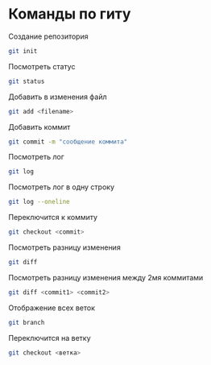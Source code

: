 # Команды по гиту

Создание репозитория
```sh
git init 
```

Посмотреть статус
```sh
git status
```

Добавить в изменения файл
```sh
git add <filename>
```

Добавить коммит 
```sh
git commit -m "сообщение коммита"
```

Посмотреть лог
```sh
git log 
```

Посмотреть лог в одну строку
```sh
git log --oneline
```

Переключится к коммиту
```sh
git checkout <commit>
```

Посмотреть разницу изменения
```sh
git diff
```

Посмотреть разницу изменения между 2мя коммитами
```sh
git diff <commit1> <commit2>
```

Отображение всех веток
```sh
git branch
```
Переключится на ветку
```sh
git checkout <ветка>
```
